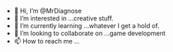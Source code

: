 - 👋 Hi, I’m @MrDiagnose
- 👀 I’m interested in ...creative stuff.
- 🌱 I’m currently learning ...whatever I get a hold of.
- 💞️ I’m looking to collaborate on ...game development
- 📫 How to reach me ...

<!---
MrDiagnose/MrDiagnose is a ✨ special ✨ repository because its `README.md` (this file) appears on your GitHub profile.
You can click the Preview link to take a look at your changes.
--->

